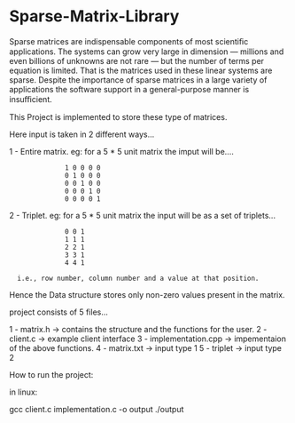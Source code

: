 Sparse-Matrix-Library
======================
Sparse matrices are indispensable components of most scientiﬁc applications. The systems can grow very large in dimension — millions
and even billions of unknowns are not rare — but the number of terms per equation is limited. That is the matrices used in these linear 
systems are sparse. Despite the importance of sparse matrices in a large variety of applications the software support in a general-purpose
manner is insuﬃcient.

This Project is implemented to store these type of matrices.

Here input is taken in 2 different ways...

1 - Entire matrix.
      eg: for a 5 * 5 unit matrix the imput will be....

                  1 0 0 0 0
                  0 1 0 0 0
                  0 0 1 0 0
                  0 0 0 1 0
                  0 0 0 0 1

2 - Triplet.
      eg: for a 5 * 5 unit matrix the input will be as a set of triplets...

                  0 0 1
                  1 1 1
                  2 2 1
                  3 3 1
                  4 4 1

      i.e., row number, column number and a value at that position.


Hence the Data structure stores only non-zero values present in the matrix.


project consists of 5 files...

1 - matrix.h -> contains the structure and the functions for the user.
2 - client.c -> example client interface
3 - implementation.cpp -> impementaion of the above functions.
4 - matrix.txt -> input type 1
5 - triplet -> input type 2




How to run the project:

in linux:

gcc client.c implementation.c -o output
./output
